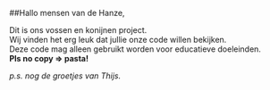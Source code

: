 ##Hallo mensen van de Hanze,

Dit is ons vossen en konijnen project.<br>
Wij vinden het erg leuk dat jullie onze code willen bekijken.<br>
Deze code mag alleen gebruikt worden voor educatieve doeleinden.<br>
**Pls no copy => pasta!<br>**

*p.s. nog de groetjes van Thijs.*
